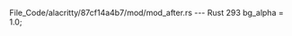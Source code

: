 File_Code/alacritty/87cf14a4b7/mod/mod_after.rs --- Rust
                                                                                                                                                           293             bg_alpha = 1.0;

